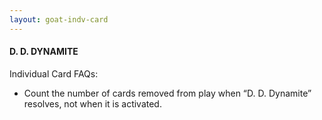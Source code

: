 ```yaml
---
layout: goat-indv-card
---
```


#### D. D. DYNAMITE

Individual Card FAQs:

*   Count the number of cards removed from play when “D. D. Dynamite” resolves, not when it is activated.